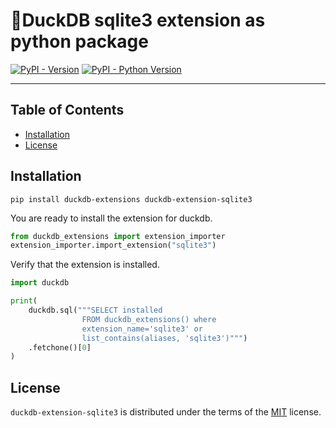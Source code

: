# 🦆DuckDB sqlite3 extension as python package

[![PyPI - Version](https://img.shields.io/pypi/v/duckdb-extension-sqlite3.svg)](https://pypi.org/project/duckdb-extension-sqlite3)
[![PyPI - Python Version](https://img.shields.io/pypi/pyversions/duckdb-extension-sqlite3.svg)](https://pypi.org/project/duckdb-extension-sqlite3)

-----

## Table of Contents

- [Installation](#installation)
- [License](#license)


## Installation
```console
pip install duckdb-extensions duckdb-extension-sqlite3
```
You are ready to install the extension for duckdb.
```python
from duckdb_extensions import extension_importer
extension_importer.import_extension("sqlite3")
```

Verify that the extension is installed.
```python
import duckdb

print(
    duckdb.sql("""SELECT installed
                FROM duckdb_extensions() where 
                extension_name='sqlite3' or 
                list_contains(aliases, 'sqlite3')""")
    .fetchone()[0]
)
```

## License

`duckdb-extension-sqlite3` is distributed under the terms of the [MIT](https://spdx.org/licenses/MIT.html) license.
